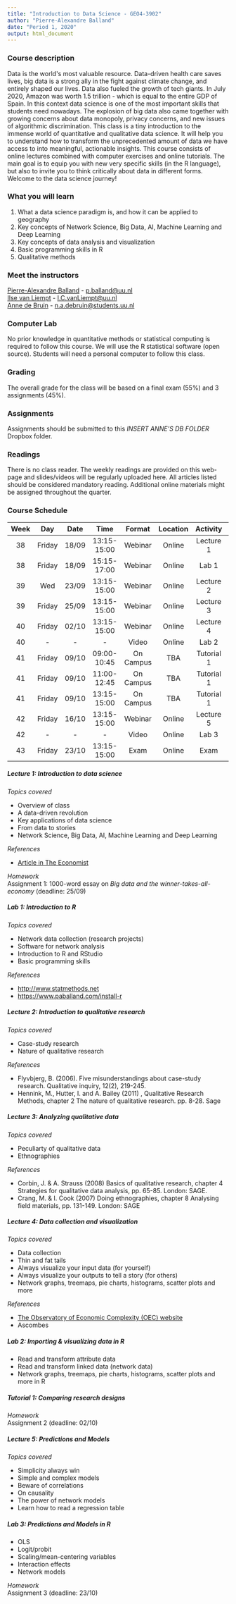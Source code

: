 ```yaml
---
title: "Introduction to Data Science - GEO4-3902"
author: "Pierre-Alexandre Balland"
date: "Period 1, 2020"
output: html_document
---
```


### Course description  
Data is the world's most valuable resource. Data-driven health care saves lives, big data is a strong ally in the fight against climate change, and entirely shaped our lives. Data also fueled the growth of tech giants. In July 2020, Amazon was worth 1.5 trillion - which is equal to the entire GDP of Spain. In this context data science is one of the most important skills that students need nowadays. The explosion of big data also came together with growing concerns about data monopoly, privacy concerns, and new issues of algorithmic discrimination. This class is a tiny introduction to the immense world of quantitative and qualitative data science. It will help you to understand how to transform the unprecedented amount of data we have access to into meaningful, actionable insights. This course consists of online lectures combined with computer exercises and online tutorials. The main goal is to equip you with new very specific skills (in the R language), but also to invite you to think critically about data in different forms. Welcome to the data science journey!

### What you will learn  
1. What a data science paradigm is, and how it can be applied to geography  
2. Key concepts of Network Science, Big Data, AI, Machine Learning and Deep Learning  
3. Key concepts of data analysis and visualization  
4. Basic programming skills in R  
5. Qualitative methods  

### Meet the instructors  
[Pierre-Alexandre Balland](https://www.paballand.com/) - p.balland@uu.nl  
[Ilse van Liempt](https://www.uu.nl/staff/ICvanLiempt/Profile) - I.C.vanLiempt@uu.nl  
[Anne de Bruin](n.a.debruin@students.uu.nl) - n.a.debruin@students.uu.nl

### Computer Lab
No prior knowledge in quantitative methods or statistical computing is required to follow this course. We will use the R statistical software (open source). Students will need a personal computer to follow this class.

### Grading
The overall grade for the class will be based on a final exam (55%) and 3 assignments (45%).

### Assignments  
Assignments should be submitted to this *INSERT ANNE'S DB FOLDER* Dropbox folder. 

### Readings  
There is no class reader. The weekly readings are provided on this web-page and slides/videos will be regularly uploaded here. All articles listed should be considered mandatory reading. Additional online materials might be assigned throughout the quarter.  

### Course Schedule  

| Week |   Day  | Date  |     Time    |  Format   | Location |  Activity  | Lecturer   |
|:----:|:------:|:-----:|:-----------:|:---------:|:--------:|:----------:|:----------:|
|  38  | Friday | 18/09 | 13:15-15:00 |  Webinar  |  Online  | Lecture 1  |  Balland   |
|  38  | Friday | 18/09 | 15:15-17:00 |  Webinar  |  Online  |    Lab 1   |  Balland   |
|  39  |  Wed   | 23/09 | 13:15-15:00 |  Webinar  |  Online  | Lecture 2  | van Liempt |
|  39  | Friday | 25/09 | 13:15-15:00 |  Webinar  |  Online  | Lecture 3  | van Liempt |
|  40  | Friday | 02/10 | 13:15-15:00 |  Webinar  |  Online  | Lecture 4  |  Balland   |
|  40  |    -   |   -   |      -      |   Video   |  Online  |    Lab 2   |  Balland   |
|  41  | Friday | 09/10 | 09:00-10:45 | On Campus |    TBA   | Tutorial 1 | van Liempt |
|  41  | Friday | 09/10 | 11:00-12:45 | On Campus |    TBA   | Tutorial 1 | van Liempt |
|  41  | Friday | 09/10 | 13:15-15:00 | On Campus |    TBA   | Tutorial 1 | van Liempt |
|  42  | Friday | 16/10 | 13:15-15:00 |  Webinar  |  Online  | Lecture 5  |  Balland   |
|  42  |    -   |   -   |      -      |   Video   |  Online  |    Lab 3   |  Balland   |
|  43  | Friday | 23/10 | 13:15-15:00 |   Exam    |  Online  |    Exam    |  Balland   |

##### **Lecture 1: Introduction to data science** 
*Topics covered*  
- Overview of class  
- A data-driven revolution  
- Key applications of data science  
- From data to stories  
- Network Science, Big Data, AI, Machine Learning and Deep Learning  

*References*  
- [Article in The Economist](https://www.economist.com/leaders/2017/05/06/the-worlds-most-valuable-resource-is-no-longer-oil-but-data)

*Homework*   
Assignment 1: 1000-word essay on *Big data and the winner-takes-all-economy* (deadline: 25/09)  

##### **Lab 1: Introduction to R**  
*Topics covered*  
- Network data collection (research projects)
- Software for network analysis 
- Introduction to R and RStudio
- Basic programming skills

*References*  
- http://www.statmethods.net  
- https://www.paballand.com/install-r  

##### **Lecture 2: Introduction to qualitative research**  
*Topics covered*  
- Case-study research  
- Nature of qualitative research   

*References*  
- Flyvbjerg, B. (2006). Five misunderstandings about case-study research. Qualitative inquiry, 12(2), 219-245.  
- Hennink, M., Hutter, I. and A. Bailey (2011) , Qualitative Research Methods, chapter 2 The nature of qualitative research.  pp. 8-28. Sage  

##### **Lecture 3: Analyzing qualitative data**   
*Topics covered*  
- Peculiarty of qualitative data  
- Ethnographies  

*References*  
- Corbin, J. & A. Strauss (2008) Basics of qualitative research, chapter 4 Strategies for qualitative data analysis, pp. 65-85. London: SAGE.  
- Crang, M. & I. Cook (2007) Doing ethnographies, chapter 8 Analysing field materials, pp. 131-149. London: SAGE  

##### **Lecture 4: Data collection and visualization**  
*Topics covered*  
- Data collection  
- Thin and fat tails  
- Always visualize your input data (for yourself)  
- Always visualize your outputs to tell a story (for others)  
- Network graphs, treemaps, pie charts, histograms, scatter plots and more  

*References*  
- [The Observatory of Economic Complexity (OEC) website](http://atlas.media.mit.edu/)  
- Ascombes  

##### **Lab 2: Importing & visualizing data in R**     
- Read and transform attribute data   
- Read and transform linked data (network data)  
- Network graphs, treemaps, pie charts, histograms, scatter plots and more in R   

##### **Tutorial 1: Comparing research designs**   
*Homework*  
Assignment 2 (deadline: 02/10)  

##### **Lecture 5: Predictions and Models**   
*Topics covered*  
- Simplicity always win  
- Simple and complex models  
- Beware of correlations  
- On causality  
- The power of network models   
- Learn how to read a regression table   

##### **Lab 3: Predictions and Models in R**   
- OLS  
- Logit/probit  
- Scaling/mean-centering variables  
- Interaction effects  
- Network models   

*Homework*  
Assignment 3 (deadline: 23/10)  

